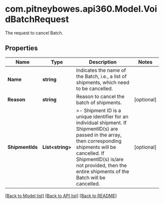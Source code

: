 # com.pitneybowes.api360.Model.VoidBatchRequest
The request to cancel Batch.

## Properties

Name | Type | Description | Notes
------------ | ------------- | ------------- | -------------
**Name** | **string** | Indicates the name of the Batch, i.e., a list of shipments, which need to be cancelled. | 
**Reason** | **string** | Reason to cancel the batch of shipments. | [optional] 
**ShipmentIds** | **List&lt;string&gt;** | &gt;- Shipment ID is a unique identifier for an individual shipment. If ShipmentID(s) are passed in the array, then corresponding shipments will be cancelled. If ShipmentID(s) is/are not provided, then the entire shipments of the Batch will be cancelled. | [optional] 

[[Back to Model list]](../README.md#documentation-for-models) [[Back to API list]](../README.md#documentation-for-api-endpoints) [[Back to README]](../README.md)

